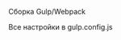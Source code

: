 Сборка Gulp/Webpack

Все настройки в gulp.config.js

<!---
HTML:

layout - статичные переиспользуемые шаблоны страниц
views - страницы, с подключением секций
sections - секции, разбитые по папкам шаблонов
components - компоненты
modals - модальные окна

Не используем глобальные обертки. В тек-м проекте они есть, нужно будет от них избавиться. 
Лучше "section->lw-container" вместо "wrap->section". Тогда проект становится универсальней.
-->

<!---
SCSS:

1) Используем БЭМ:
block
block__element
block__element--modifier

2) Не используем margin-top:
Элемент не должен отталкиваться от другого эл-та, лучше использовать margin-bottom у верхстоящего блока.
Это позволяет более универсально использовать компоненты

3) Не задаем фикс-е. величины:
вместо width, height -> min(max)-width, min(max)-height.

Возможное исключение - кнопки.

4) Именования общих классов начинаем с префикса lw:
lw-container, lw-title, lw-text и тд. Для того , чтобы избежать конфликтов со старым CSS и внутреннего понимания что это наши общие стили.

5) Все переиспользуемые классы в extends.scss.

6) Все глобальные и неизменные для проекта стили в global.scss
-->

<!---
JS:
Придерживаемся DRY, используем чистый js и модули.
-->



